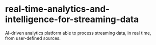 # real-time-analytics-and-intelligence-for-streaming-data
AI-driven analytics platform able to process streaming data, in real time, from user-defined sources.
